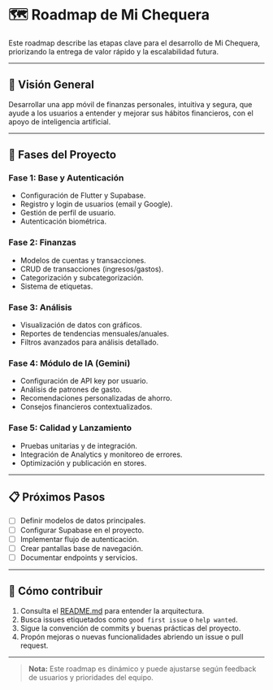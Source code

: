 # 🗺️ Roadmap de Mi Chequera

Este roadmap describe las etapas clave para el desarrollo de Mi Chequera, priorizando la entrega de valor rápido y la escalabilidad futura.

---

## 🎯 Visión General

Desarrollar una app móvil de finanzas personales, intuitiva y segura, que ayude a los usuarios a entender y mejorar sus hábitos financieros, con el apoyo de inteligencia artificial.

---

## 🚦 Fases del Proyecto

### **Fase 1: Base y Autenticación**
- Configuración de Flutter y Supabase.
- Registro y login de usuarios (email y Google).
- Gestión de perfil de usuario.
- Autenticación biométrica.

### **Fase 2: Finanzas**
- Modelos de cuentas y transacciones.
- CRUD de transacciones (ingresos/gastos).
- Categorización y subcategorización.
- Sistema de etiquetas.

### **Fase 3: Análisis**
- Visualización de datos con gráficos.
- Reportes de tendencias mensuales/anuales.
- Filtros avanzados para análisis detallado.

### **Fase 4: Módulo de IA (Gemini)**
- Configuración de API key por usuario.
- Análisis de patrones de gasto.
- Recomendaciones personalizadas de ahorro.
- Consejos financieros contextualizados.

### **Fase 5: Calidad y Lanzamiento**
- Pruebas unitarias y de integración.
- Integración de Analytics y monitoreo de errores.
- Optimización y publicación en stores.

---

## 📋 Próximos Pasos

- [ ] Definir modelos de datos principales.
- [ ] Configurar Supabase en el proyecto.
- [ ] Implementar flujo de autenticación.
- [ ] Crear pantallas base de navegación.
- [ ] Documentar endpoints y servicios.

---

## 🤝 Cómo contribuir

1. Consulta el [README.md](./README.md) para entender la arquitectura.
2. Busca issues etiquetados como `good first issue` o `help wanted`.
3. Sigue la convención de commits y buenas prácticas del proyecto.
4. Propón mejoras o nuevas funcionalidades abriendo un issue o pull request.

---

> **Nota:** Este roadmap es dinámico y puede ajustarse según feedback de usuarios y prioridades del equipo.
